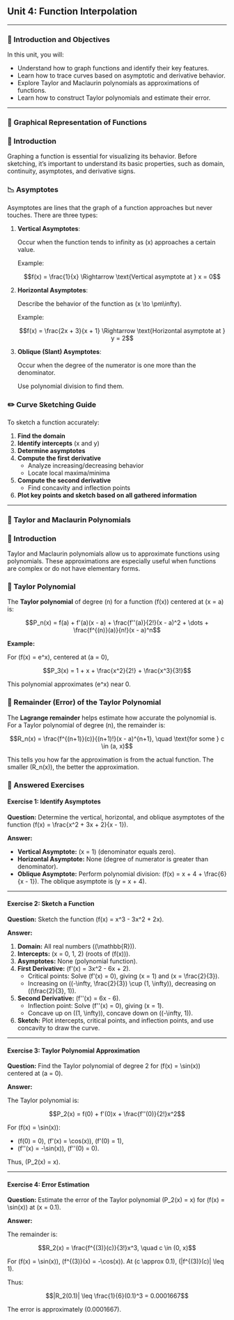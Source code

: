## Unit 4: Function Interpolation

---

### 🎯 Introduction and Objectives

In this unit, you will:

- Understand how to graph functions and identify their key features.
- Learn how to trace curves based on asymptotic and derivative behavior.
- Explore Taylor and Maclaurin polynomials as approximations of functions.
- Learn how to construct Taylor polynomials and estimate their error.

---

### 🧾 Graphical Representation of Functions

### 📌 Introduction

Graphing a function is essential for visualizing its behavior. Before sketching, it’s important to understand its basic properties, such as domain, continuity, asymptotes, and derivative signs.

### 📉 Asymptotes

Asymptotes are lines that the graph of a function approaches but never touches. There are three types:

1. **Vertical Asymptotes**:

    Occur when the function tends to infinity as \(x\) approaches a certain value.

    Example:

    ```math
    f(x) = \frac{1}{x} \Rightarrow \text{Vertical asymptote at } x = 0
    ```

2. **Horizontal Asymptotes**:

    Describe the behavior of the function as \(x \to \pm\infty\).

    Example:

    ```math
    f(x) = \frac{2x + 3}{x + 1} \Rightarrow \text{Horizontal asymptote at } y = 2
    ```

3. **Oblique (Slant) Asymptotes**:

    Occur when the degree of the numerator is one more than the denominator.

    Use polynomial division to find them.

### ✏️ Curve Sketching Guide

To sketch a function accurately:

1. **Find the domain**
2. **Identify intercepts** (x and y)
3. **Determine asymptotes**
4. **Compute the first derivative**
    - Analyze increasing/decreasing behavior
    - Locate local maxima/minima
5. **Compute the second derivative**
    - Find concavity and inflection points
6. **Plot key points and sketch based on all gathered information**

---

### 🧮 Taylor and Maclaurin Polynomials

### 📌 Introduction

Taylor and Maclaurin polynomials allow us to approximate functions using polynomials. These approximations are especially useful when functions are complex or do not have elementary forms.

### 🧠 Taylor Polynomial

The **Taylor polynomial** of degree \(n\) for a function \(f(x)\) centered at \(x = a\) is:

```math
P_n(x) = f(a) + f'(a)(x - a) + \frac{f''(a)}{2!}(x - a)^2 + \dots + \frac{f^{(n)}(a)}{n!}(x - a)^n
```

**Example:**

For \(f(x) = e^x\), centered at \(a = 0\),

```math
P_3(x) = 1 + x + \frac{x^2}{2!} + \frac{x^3}{3!}
```

This polynomial approximates \(e^x\) near 0.

### 🧾 Remainder (Error) of the Taylor Polynomial

The **Lagrange remainder** helps estimate how accurate the polynomial is. For a Taylor polynomial of degree \(n\), the remainder is:

```math
R_n(x) = \frac{f^{(n+1)}(c)}{(n+1)!}(x - a)^{n+1}, \quad \text{for some } c \in (a, x)
```

This tells you how far the approximation is from the actual function. The smaller \(R_n(x)\), the better the approximation.

### 📝 Answered Exercises

#### Exercise 1: Identify Asymptotes

**Question:** Determine the vertical, horizontal, and oblique asymptotes of the function \(f(x) = \frac{x^2 + 3x + 2}{x - 1}\).

**Answer:**

- **Vertical Asymptote:** \(x = 1\) (denominator equals zero).
- **Horizontal Asymptote:** None (degree of numerator is greater than denominator).
- **Oblique Asymptote:** Perform polynomial division: \(f(x) = x + 4 + \frac{6}{x - 1}\). The oblique asymptote is \(y = x + 4\).

---

#### Exercise 2: Sketch a Function

**Question:** Sketch the function \(f(x) = x^3 - 3x^2 + 2x\).

**Answer:**

1. **Domain:** All real numbers (\(\mathbb{R}\)).
2. **Intercepts:** \(x = 0, 1, 2\) (roots of \(f(x)\)).
3. **Asymptotes:** None (polynomial function).
4. **First Derivative:** \(f'(x) = 3x^2 - 6x + 2\).
    - Critical points: Solve \(f'(x) = 0\), giving \(x = 1\) and \(x = \frac{2}{3}\).
    - Increasing on \((-\infty, \frac{2}{3}) \cup (1, \infty)\), decreasing on \((\frac{2}{3}, 1)\).
5. **Second Derivative:** \(f''(x) = 6x - 6\).
    - Inflection point: Solve \(f''(x) = 0\), giving \(x = 1\).
    - Concave up on \((1, \infty)\), concave down on \((-\infty, 1)\).
6. **Sketch:** Plot intercepts, critical points, and inflection points, and use concavity to draw the curve.

---

#### Exercise 3: Taylor Polynomial Approximation

**Question:** Find the Taylor polynomial of degree 2 for \(f(x) = \sin(x)\) centered at \(a = 0\).

**Answer:**

The Taylor polynomial is:

```math
P_2(x) = f(0) + f'(0)x + \frac{f''(0)}{2!}x^2
```

For \(f(x) = \sin(x)\):
- \(f(0) = 0\), \(f'(x) = \cos(x)\), \(f'(0) = 1\),
- \(f''(x) = -\sin(x)\), \(f''(0) = 0\).

Thus, \(P_2(x) = x\).

---

#### Exercise 4: Error Estimation

**Question:** Estimate the error of the Taylor polynomial \(P_2(x) = x\) for \(f(x) = \sin(x)\) at \(x = 0.1\).

**Answer:**

The remainder is:

```math
R_2(x) = \frac{f^{(3)}(c)}{3!}x^3, \quad c \in (0, x)
```

For \(f(x) = \sin(x)\), \(f^{(3)}(x) = -\cos(x)\). At \(c \approx 0.1\), \(|f^{(3)}(c)| \leq 1\).

Thus:

```math
|R_2(0.1)| \leq \frac{1}{6}(0.1)^3 = 0.0001667
```

The error is approximately \(0.0001667\).
